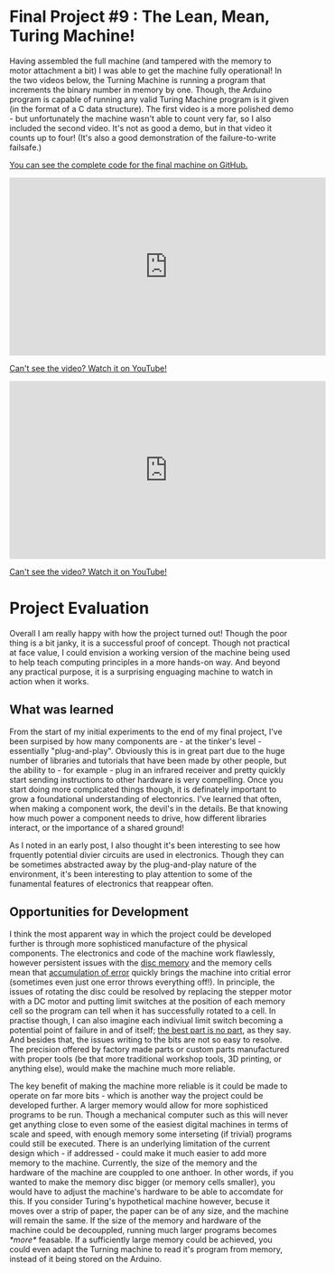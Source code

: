 # Final Project #9 : The Lean, Mean, Turing Machine!

Having assembled the full machine (and tampered with the memory to motor attachment a bit) I was able to get the machine fully operational! In the two videos below, the Turning Machine is running a program that increments the binary number in memory by one. Though, the Arduino program is capable of running any valid Turing Machine program is it given (in the format of a C data structure). The first video is a more polished demo - but unfortunately the machine wasn't able to count very far, so I also included the second video. It's not as good a demo, but in that video it counts up to four! (It's also a good demonstration of the failure-to-write failsafe.)

[You can see the complete code for the final machine on GitHub.](https://github.com/JoshIsAStudent/physical-computing/tree/main/final-project/arduino-program)

<iframe width="560" height="315" src="https://www.youtube.com/embed/WRYNrWkzYCs" title="YouTube video player" frameborder="0" allow="accelerometer; autoplay; clipboard-write; encrypted-media; gyroscope; picture-in-picture" allowfullscreen></iframe>

[Can't see the video? Watch it on YouTube!](https://youtu.be/WRYNrWkzYCs)

<iframe width="560" height="315" src="https://www.youtube.com/embed/npGdXoWBmCI" title="YouTube video player" frameborder="0" allow="accelerometer; autoplay; clipboard-write; encrypted-media; gyroscope; picture-in-picture" allowfullscreen></iframe>

[Can't see the video? Watch it on YouTube!](https://youtu.be/npGdXoWBmCI)

# Project Evaluation
Overall I am really happy with how the project turned out! Though the poor thing is a bit janky, it is a successful proof of concept. Though not practical at face value, I could envision a working version of the machine being used to help teach computing principles in a more hands-on way. And beyond any practical purpose, it is a surprising enguaging machine to watch in action when it works.

## What was learned
From the start of my initial experiments to the end of my final project, I've been surpised by how many components are - at the tinker's level - essentially "plug-and-play". Obviously this is in great part due to the huge number of libraries and tutorials that have been made by other people, but the ability to - for example - plug in an infrared receiver and pretty quickly start sending instructions to other hardware is very compelling. Once you start doing more complicated things though, it is definately important to grow a foundational understanding of electonrics. I've learned that often, when making a component work, the devil's in the details. Be that knowing how much power a component needs to drive, how different libraries interact, or the importance of a shared ground!

As I noted in an early post, I also thought it's been interesting to see how frquently potential divier circuits are used in electronics. Though they can be sometimes abstracted away by the plug-and-play nature of the environment, it's been interesting to play attention to some of the funamental features of electronics that reappear often.

## Opportunities for Development
I think the most apparent way in which the project could be developed further is through more sophisticed manufacture of the physical components. The electronics and code of the machine work flawlessly, however persistent issues with the [disc memory](https://physicalcomputingwithj.tumblr.com/post/652204965729845248) and the memory cells mean that [accumulation of error](https://en.wikipedia.org/w/index.php?title=Accumulation_of_errors) quickly brings the machine into critial error (sometimes even just one error throws everything off!). In principle, the issues of rotating the disc could be resolved by replacing the stepper motor with a DC motor and putting limit switches at the position of each memory cell so the program can tell when it has successfully rotated to a cell. In practise though, I can also imagine each indiviual limit switch becoming a potential point of failure in and of itself; [the best part is no part](https://youtu.be/pyf_T-rhVK8?t=165), as they say. And besides that, the issues writing to the bits are not so easy to resolve. The precision offered by factory made parts or custom parts manufactured with proper tools (be that more traditional workshop tools, 3D printing, or anything else), would make the machine much more reliable.

The key benefit of making the machine more reliable is it could be made to operate on far more bits - which is another way the project could be developed further. A larger memory would allow for more sophisticed programs to be run. Though a mechanical computer such as this will never get anything close to even some of the easiest digital machines in terms of scale and speed, with enough memory some interseting (if trivial) programs could still be executed. There is an underlying limitation of the current design which - if addressed - could make it much easier to add more memory to the machine. Currently, the size of the memory and the hardware of the machine are couppled to one anthoer. In other words, if you wanted to make the memory disc bigger (or memory cells smaller), you would have to adjust the machine's hardware to be able to accomdate for this. If you consider Turing's hypothetical machine however, becuse it moves over a strip of paper, the paper can be of any size, and the machine will remain the same. If the size of the memory and hardware of the machine could be decouppled, running much larger programs becomes _\*more\*_ feasable. If a sufficiently large memory could be achieved, you could even adapt the Turning machine to read it's program from memory, instead of it being stored on the Arduino.
